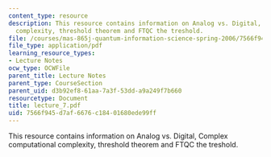 ```yaml
---
content_type: resource
description: This resource contains information on Analog vs. Digital, Complex computational
  complexity, threshold theorem and FTQC the treshold.
file: /courses/mas-865j-quantum-information-science-spring-2006/7566f945d7af6676c18401680ede99ff_lecture_7.pdf
file_type: application/pdf
learning_resource_types:
- Lecture Notes
ocw_type: OCWFile
parent_title: Lecture Notes
parent_type: CourseSection
parent_uid: d3b92ef8-61aa-7a3f-53dd-a9a249f7b660
resourcetype: Document
title: lecture_7.pdf
uid: 7566f945-d7af-6676-c184-01680ede99ff
---
```

This resource contains information on Analog vs. Digital, Complex computational complexity, threshold theorem and FTQC the treshold.

